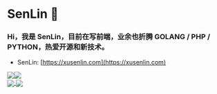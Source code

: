 

# SenLin 🌱  

###  Hi，我是 SenLin，目前在写前端，业余也折腾 GOLANG / PHP / PYTHON，热爱开源和新技术。


-  SenLin: [https://xusenlin.com](https://xusenlin.com)

<div style="display:flex">
  <img src = "https://github-readme-stats.vercel.app/api?username=xusenlin&count_private=true&show_icons=true&theme=github&line_height=40">
  <img src = "https://github-readme-stats.vercel.app/api/top-langs/?username=xusenlin&theme=github">
</div>

<a href="https://github.com/xusenlin/terminal-bot">
  <img align="center" src="https://github-readme-stats.vercel.app/api/pin/?username=xusenlin&repo=terminal-bot&theme=github" />
</a>

<a href="https://github.com/xusenlin/photo-album">
  <img align="center" src="https://github-readme-stats.vercel.app/api/pin/?username=xusenlin&repo=photo-album&theme=github" />
</a>
